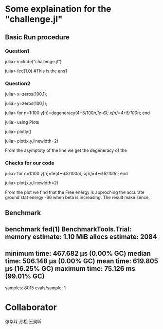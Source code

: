 # Some explaination for the "challenge.jl"

## Basic Run procedure

### Question1

julia> include("challenge.jl")

julia> fed(1.0) #This is the ans1

### Question2
julia> x=zeros(100,1);

julia> y=zeros(100,1);

julia> for n=1:100
            y[n]=degeneracy(4+5/100*n,1e-6);
            x[n]=4+5/100*n;
       end

julia> using Plots

julia> plotly()

julia> plot(x,y,linewidth=2)

From the asymptoty of the line we get the degeneracy of the 

### Checks for our code 

julia> for n=1:100
                y[n]=fe(4+6.8/100*n);
                x[n]=4+6.8/100*n;
       end

julia> plot(x,y,linewidth=2)

From the plot we find that the Free energy is approching the accurate ground stat energy -66 when beta is increasing. The result make sence.

## Benchmark

benchmark fed(1)
BenchmarkTools.Trial: 
  memory estimate:  1.10 MiB
  allocs estimate:  2084
  --------------
  minimum time:     467.682 μs (0.00% GC)
  median time:      506.148 μs (0.00% GC)
  mean time:        619.805 μs (16.25% GC)
  maximum time:     75.126 ms (99.01% GC)
  --------------
  samples:          8015
  evals/sample:     1

# Collaborator

张华琛 孙松 王昊昕
